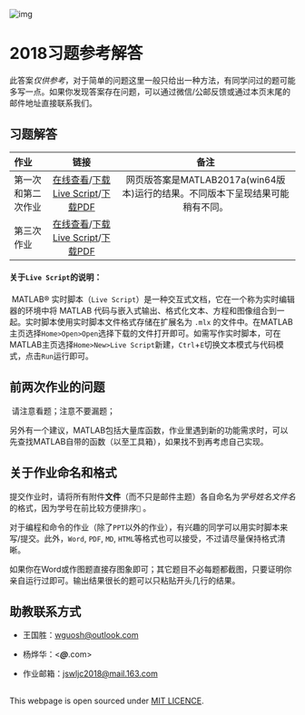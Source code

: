 ![img](http://course.bnu.edu.cn/course/jswl/images/design_01.gif)

# 2018习题参考解答

​	此答案*仅供参考*，对于简单的问题这里一般只给出一种方法，有同学问过的题可能多写一点。$%对于具有讨论意义的题目，我们也可能列出同学们作业中的优秀解法。$如果你发现答案存在问题，可以通过微信/公邮反馈或通过本页末尾的邮件地址直接联系我们。

## 习题解答

| 作业        |                    链接                    | 备注 |
| :-------- | :-: |:--------------------------------------: |
| 第一次和第二次作业 | [在线查看](https://wang-guosheng.github.io/CompPhyExs/ex1ex2.html)/[下载Live Script](https://wang-guosheng.github.io/CompPhyExs/ex1ex2.mlx)/[下载PDF](https://wang-guosheng.github.io/CompPhyExs/ex1ex2.pdf) |网页版答案是MATLAB2017a(win64版本)运行的结果。不同版本下呈现结果可能稍有不同。|
| 第三次作业     | [在线查看](https://wang-guosheng.github.io/CompPhyExs/ex3.html)/[下载Live Script](https://wang-guosheng.github.io/CompPhyExs/ex3.mlx)/[下载PDF](https://wang-guosheng.github.io/CompPhyExs/ex3.pdf) ||

#### 关于`Live Script`的说明：

​	MATLAB® 实时脚本（`Live Script`）是一种交互式文档，它在一个称为实时编辑器的环境中将 MATLAB 代码与嵌入式输出、格式化文本、方程和图像组合到一起。实时脚本使用实时脚本文件格式存储在扩展名为 `.mlx` 的文件中。在MATLAB主页选择`Home>Open>Open`选择下载的文件打开即可。如需写作实时脚本，可在MATLAB主页选择`Home>New>Live Script`新建，`Ctrl`+`E`切换文本模式与代码模式，点击`Run`运行即可。

## 前两次作业的问题

​	请注意看题；注意不要漏题；

​	另外有一个建议，MATLAB包括大量库函数，作业里遇到新的功能需求时，可以先查找MATLAB自带的函数（以至工具箱），如果找不到再考虑自己实现。

## 关于作业命名和格式

​	提交作业时，请将所有附件**文件**（而不只是邮件主题）各自命名为*学号姓名文件名*的格式，因为学号在前比较方便排序`👦` 。

​	对于编程和命令的作业（除了`PPT`以外的作业），有兴趣的同学可以用实时脚本来写/提交。此外，`Word`, `PDF`, `MD`, `HTML`等格式也可以接受，不过请尽量保持格式清晰。

​	如果你在Word或作图题直接存图象即可；其它题目不必每题都截图，只要证明你亲自运行过即可。输出结果很长的题可以只粘贴开头几行的结果。

## 助教联系方式

- 王国胜：<wguosh@outlook.com>

- 杨烨华：<***@***.com>

- 作业邮箱：<jswljc2018@mail.163.com>

##  

This webpage is open sourced under [MIT LICENCE](https://wang-guosheng.github.io/CompPhyExs/LICENCE).
